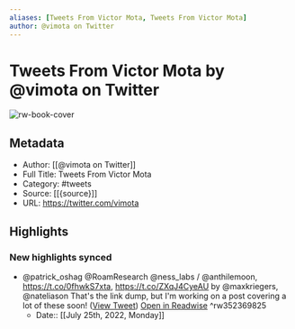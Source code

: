 ```yaml
---
aliases: [Tweets From Victor Mota, Tweets From Victor Mota]
author: @vimota on Twitter
---
```

# Tweets From Victor Mota by @vimota on Twitter

![rw-book-cover](https://pbs.twimg.com/profile_images/1265052796899844098/g8TDXvjF.jpg)

## Metadata
- Author: [[@vimota on Twitter]]
- Full Title: Tweets From Victor Mota
- Category: #tweets
- Source: [[{source}]]
- URL: https://twitter.com/vimota

## Highlights
### New highlights synced
- @patrick_oshag @RoamResearch @ness_labs / @anthilemoon, https://t.co/0fhwkS7xta, https://t.co/ZXqJ4CyeAU by @maxkriegers, @nateliason 
  That's the link dump, but I'm working on a post covering a lot of these soon! ([View Tweet](https://twitter.com/vimota/status/1264301070743830529)) [Open in Readwise](https://readwise.io/open/352369825) ^rw352369825
    - Date:: [[July 25th, 2022, Monday]]
